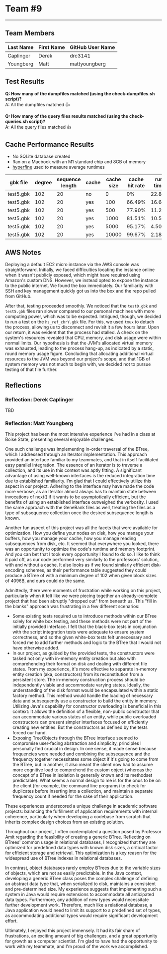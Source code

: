 # Team #9
***

## Team Members

Last Name       | First Name      | GitHub User Name
--------------- | --------------- | --------------------
Caplinger       | Derek           | drc3141
Youngberg       | Matt            | mattyoungberg

## Test Results
**Q: How many of the dumpfiles matched (using the check-dumpfiles.sh script)?**  
A: All the dumpfiles matched 👍

**Q: How many of the query files results matched (using the check-queries.sh script)?**  
A: All the query files matched 👍

## Cache Performance Results
- No SQLite database created
- Ran on a Macbook with an M1 standard chip and 8GB of memory
- [hyperfine](https://github.com/sharkdp/hyperfine) used to measure average runtimes

| gbk file | degree | sequence length | cache | cache size | cache hit rate | run time |
| -------- | ------ | --------------- | ----- | ---------- | -------------- | -------- |
| test5.gbk|  102   |     20          |  no   |    0       |      0%        |  22.82s  |
| test5.gbk|  102   |     20          |  yes  |    100     |      66.49%    |  16.65s  |
| test5.gbk|  102   |     20          |  yes  |    500     |      77.90%    |  11.21s  |
| test5.gbk|  102   |     20          |  yes  |    1000    |      81.51%    |  10.54s  |
| test5.gbk|  102   |     20          |  yes  |    5000    |      95.17%    |   4.50s  |
| test5.gbk|  102   |     20          |  yes  |    10000   |      99.67%    |   2.18s  |



## AWS Notes

Deploying a default EC2 micro instance via the AWS console was straightforward. Initially, we faced difficulties
locating the instance online when it wasn't publicly exposed, which might have required using Amazon's custom DNS.
However, we instead opted to expose the instance to the public internet. We found the box immediately. Our familiarity
with SSH and key management quickly got us into the box and the repo pulled from GitHub.

After that, testing proceeded smoothly. We noticed that the `test0.gbk` and `test5.gbk` files ran slower compared to our
personal machines with more computing power, which was to be expected. Intrigued, though, we decided to run a test on
the `hs_ref_chrY.gbk` file. For this, we used `tmux` to detach the process, allowing us to disconnect and revisit it a
few hours later. Upon our return, it was evident that the process had stalled. A check on the system's resources
revealed that CPU, memory, and disk usage were within normal limits. Our hypothesis is that the JVM's allocated virtual
memory was exhausted, leading to the process hang-up, as indicated by a static, round memory usage figure. Concluding
that allocating additional virtual resources to the JVM was beyond our project's scope, and that 1GB of system memory
was not much to begin with, we decided not to pursue testing of that file further.

## Reflections

### Reflection: Derek Caplinger

TBD

### Reflection: Matt Youngberg

This project has been the most intensive experience I've had in a class at Boise State, presenting several enjoyable
challenges.

One such challenge was implementing in-order traversal of the BTree, which I addressed through an Iterator
implementation. This approach provided an interface familiar to my teammates, and that in itself facilitated easy
parallel integration. The essence of an Iterator is to traverse a collection, and its use in this context was aptly
fitting. A significant advantage of using well-known interfaces is the reduced integration time due to established
familiarity. I’m glad that I could effectively utilize this aspect in our project. Adhering to the interface may have
made the code more verbose, as an Iterator almost always has to maintain state between invocations of next() if it wants
to be asymptotically efficient, but the benefits of using an established interface outweighed the verbosity. I used the
same approach with the GeneBank files as well, treating the files as a type of subsequence collection once the desired
subsequence length is known.

Another fun aspect of this project was all the facets that were available for optimization. How you define your nodes
on disk, how you manage your buffers, how you manage your cache, how you manage reading subsequences from disk, etc. It
seemed that everywhere you looked, there was an opportunity to optimize the code's runtime and memory footprint. And you
can bet that I took every opportunity I found to do so. I like to think it paid off, as our code performed very
similarly to the professors' solution, with and without a cache. It also looks as if we found similarly efficient
disk-encoding schemes, as their performance table suggested they could produce a BTree of with a minimum degree of 102
when given block sizes of 4096B, and ours could do the same.

Admittedly, there were moments of frustration while working on this project, particularly when it felt like we were
piecing together an already-complete project that had been abruptly "dropped out" from beneath us. This "fill in the
blanks" approach was frustrating in a few different scenarios:

- Some existing tests required us to introduce methods within our BTree solely for white box testing, and these methods
were not part of the initially provided interface. I felt that the black-box tests in conjunction with the script
integration tests were adequate to ensure system correctness, and so the given white-box tests felt unnecessary and 
forced me to add further methods and logic to the BTree that I would not have otherwise added.
- In our project, as guided by the provided tests, the constructors were tasked not only with in-memory entity creation
but also with comprehending their format on disk and dealing with different file states. From my experience, it's more
effective to separate in-memory entity creation (aka, constructors) from its reconstitution from a persistent store. The
in-memory construction process should be independently viable and accommodate varying states. Ideally, the understanding
of the disk format would be encapsulated within a static factory method. This method would handle the loading of
necessary data and subsequently use a constructor to build the entity in memory. Utilizing Java's capability for
constructor overloading is beneficial in this context: It allows the definition of a flexible, non-public constructor
that can accommodate various states of an entity, while public overloaded constructors can present simpler interfaces
focused on efficiently creating new entities. But the constructors as defined by the tests forced our hand.
- Exposing TreeObjects through the BTree interface seemed to compromise user-facing abstraction and simplicity,
principles I personally find crucial in design. In one sense, it made sense because frequencies were needed and
combining the subsequence and the frequency together necessitates some object if it's going to come from the BTree, but
in another, it also meant the client now had to assume more cognitive load to comprehend the custom object (whereas the
concept of a BTree in isolation is generally known and its methodset predictable). What seems a normal design to me is
for the onus to be on the client (for example, the command line programs) to check for duplicates before inserting into
a collection, and maintain a separate frequency count if needed for the sake of their application.

These experiences underscored a unique challenge in academic software projects: balancing the fulfillment of application 
requirements with internal coherence, particularly when developing a codebase from scratch that inherits complex design
choices from an existing solution.

Throughout our project, I often contemplated a question posed by Professor Amit regarding the feasibility of creating a
generic BTree. Reflecting on BTrees' common usage in relational databases, I recognized that they are optimized for
predefined data types with known disk sizes, a critical factor for efficient storage and retrieval. This optimization is
a key reason for the widespread use of BTree indexes in relational databases.

In contrast, object databases rarely employ BTrees due to the variable sizes of objects, which are not as easily
predictable. In the Java context, developing a generic BTree class poses the complex challenge of defining an abstract
data type that, when serialized to disk, maintains a consistent and pre-determined size. My experience suggests that
implementing such a system in Java would require extensions to accommodate all anticipated data types. Furthermore, any
addition of new types would necessitate further development work. Therefore, much like a relational database, a Java
application would need to limit its support to a predefined set of types, as accommodating additional types would
require significant development effort.

Ultimately, I enjoyed this project immensely. It had its fair share of frustrations, an exciting amount of big
challenges, and a great opportunity for growth as a computer scientist. I'm glad to have had the opportunity to work
with my teammate, and I'm proud of the work we accomplished.
